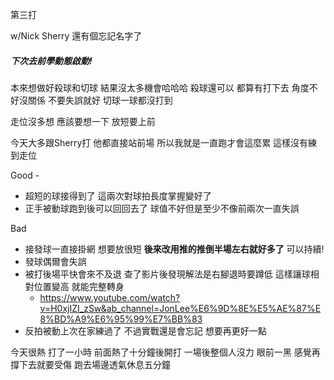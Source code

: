 第三打

w/Nick Sherry 還有個忘記名字了

##### 下次去前學動態啟動!

本來想做好殺球和切球 結果沒太多機會哈哈哈
殺球還可以 都算有打下去 角度不好沒關係 不要失誤就好
切球一球都沒打到

走位沒多想 應該要想一下 放短要上前

今天大多跟Sherry打 他都直接站前場 所以我就是一直跑才會這麼累
這樣沒有練到走位

Good - 
- 超短的球接得到了 這兩次對球拍長度掌握變好了
- 正手被動球跑到後可以回回去了 球值不好但是至少不像前兩次一直失誤

Bad
- 接發球一直接掛網 想要放很短 **後來改用推的推倒半場左右就好多了** 可以持續!
- 發球偶爾會失誤 
- 被打後場平快會來不及退 查了影片後發現解法是右腳退時要蹲低 這樣讓球相對位置變高 就能完整轉身
  - https://www.youtube.com/watch?v=H0xjIZI_zSw&ab_channel=JonLee%E6%9D%8E%E5%AE%87%E8%BD%A9%E6%95%99%E7%BB%83
- 反拍被動上次在家練過了 不過實戰還是會忘記 想要再更好一點


今天很熱 打了一小時 前面熱了十分鐘後開打 一場後整個人沒力 眼前一黑 感覺再撐下去就要受傷
跑去場邊透氣休息五分鐘


